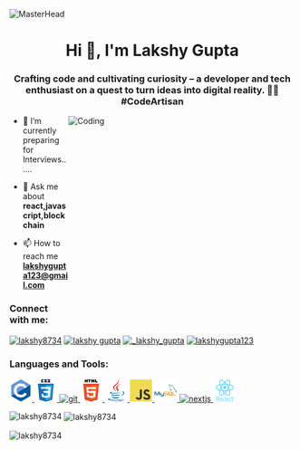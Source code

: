 ![MasterHead](https://img.freepik.com/premium-vector/programming-code-icon-made-with-binary-code-coding-hacker-matrix-background-with-digits-1-0_127544-1141.jpg?w=1800)
<h1 align="center">Hi 👋, I'm Lakshy Gupta</h1>
<h3 align="center">Crafting code and cultivating curiosity – a developer and tech enthusiast on a quest to turn ideas into digital reality. 🚀✨ #CodeArtisan</h3>
<img align="right" alt="Coding" width="400" height="330" src="https://img.freepik.com/free-vector/web-development-programmer-engineering-coding-website-augmented-reality-interface-screens-developer-project-engineer-programming-software-application-design-cartoon-illustration_107791-3863.jpg">

- 🌱 I’m currently preparing for Interviews......

- 💬 Ask me about **react,javascript,blockchain**

- 📫 How to reach me **lakshygupta123@gmail.com**

<h3 align="left">Connect with me:</h3>
<p align="left">
<a href="https://twitter.com/lakshy8734" target="blank"><img align="center" src="https://raw.githubusercontent.com/rahuldkjain/github-profile-readme-generator/master/src/images/icons/Social/twitter.svg" alt="lakshy8734" height="30" width="40" /></a>
<a href="https://linkedin.com/in/lakshy gupta" target="blank"><img align="center" src="https://raw.githubusercontent.com/rahuldkjain/github-profile-readme-generator/master/src/images/icons/Social/linked-in-alt.svg" alt="lakshy gupta" height="30" width="40" /></a>
<a href="https://instagram.com/_lakshy_gupta" target="blank"><img align="center" src="https://raw.githubusercontent.com/rahuldkjain/github-profile-readme-generator/master/src/images/icons/Social/instagram.svg" alt="_lakshy_gupta" height="30" width="40" /></a>
<a href="https://www.hackerrank.com/lakshygupta123" target="blank"><img align="center" src="https://raw.githubusercontent.com/rahuldkjain/github-profile-readme-generator/master/src/images/icons/Social/hackerrank.svg" alt="lakshygupta123" height="30" width="40" /></a>
</p>

<h3 align="left">Languages and Tools:</h3>
<p align="left"> <a href="https://www.cprogramming.com/" target="_blank" rel="noreferrer"> <img src="https://raw.githubusercontent.com/devicons/devicon/master/icons/c/c-original.svg" alt="c" width="40" height="40"/> </a> <a href="https://www.w3schools.com/css/" target="_blank" rel="noreferrer"> <img src="https://raw.githubusercontent.com/devicons/devicon/master/icons/css3/css3-original-wordmark.svg" alt="css3" width="40" height="40"/> </a> <a href="https://git-scm.com/" target="_blank" rel="noreferrer"> <img src="https://www.vectorlogo.zone/logos/git-scm/git-scm-icon.svg" alt="git" width="40" height="40"/> </a> <a href="https://www.w3.org/html/" target="_blank" rel="noreferrer"> <img src="https://raw.githubusercontent.com/devicons/devicon/master/icons/html5/html5-original-wordmark.svg" alt="html5" width="40" height="40"/> </a> <a href="https://www.java.com" target="_blank" rel="noreferrer"> <img src="https://raw.githubusercontent.com/devicons/devicon/master/icons/java/java-original.svg" alt="java" width="40" height="40"/> </a> <a href="https://developer.mozilla.org/en-US/docs/Web/JavaScript" target="_blank" rel="noreferrer"> <img src="https://raw.githubusercontent.com/devicons/devicon/master/icons/javascript/javascript-original.svg" alt="javascript" width="40" height="40"/> </a> <a href="https://www.mysql.com/" target="_blank" rel="noreferrer"> <img src="https://raw.githubusercontent.com/devicons/devicon/master/icons/mysql/mysql-original-wordmark.svg" alt="mysql" width="40" height="40"/> </a> <a href="https://nextjs.org/" target="_blank" rel="noreferrer"> <img src="https://cdn.worldvectorlogo.com/logos/nextjs-2.svg" alt="nextjs" width="40" height="40"/> </a> <a href="https://reactjs.org/" target="_blank" rel="noreferrer"> <img src="https://raw.githubusercontent.com/devicons/devicon/master/icons/react/react-original-wordmark.svg" alt="react" width="40" height="40"/> </a> </p>

<p><img align="left" src="https://github-readme-stats.vercel.app/api/top-langs?username=lakshy8734&show_icons=true&locale=en&layout=compact" alt="lakshy8734" /></p>

<p>&nbsp;<img align="center" src="https://github-readme-stats.vercel.app/api?username=lakshy8734&show_icons=true&locale=en" alt="lakshy8734" /></p>

<p><img align="center" src="https://github-readme-streak-stats.herokuapp.com/?user=lakshy8734&" alt="lakshy8734" /></p>
